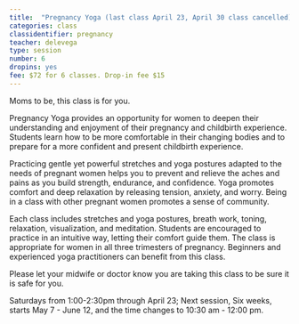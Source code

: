```yaml
---
title:  "Pregnancy Yoga (last class April 23, April 30 class cancelled)"
categories: class
classidentifier: pregnancy
teacher: delevega
type: session
number: 6
dropins: yes
fee: $72 for 6 classes. Drop-in fee $15
---
```

Moms to be, this class is for you.

Pregnancy Yoga provides an opportunity for women to deepen their understanding and enjoyment of their pregnancy and childbirth experience. Students learn how to be more comfortable in their changing bodies and to prepare for a more confident and present childbirth experience.

Practicing gentle yet powerful stretches and yoga postures adapted to the needs of pregnant women helps you to prevent and relieve the aches and pains as you build strength, endurance, and confidence. Yoga promotes comfort and deep relaxation by releasing tension, anxiety, and worry. Being in a class with other pregnant women promotes a sense of community.

Each class includes stretches and yoga postures, breath work, toning, relaxation, visualization, and meditation. Students are encouraged to practice in an intuitive way, letting their comfort guide them. The class is appropriate for women in all three trimesters of pregnancy. Beginners and experienced yoga practitioners can benefit from this class.

Please let your midwife or doctor know you are taking this class to be sure it is safe for you.

Saturdays from 1:00-2:30pm through April 23; Next session, Six weeks, starts May 7 - June 12, and the time changes to 10:30 am - 12:00 pm.
